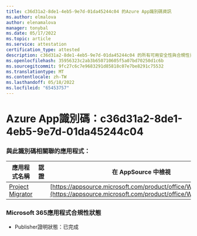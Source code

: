 ```yaml
---
title: c36d31a2-8de1-4eb5-9e7d-01da45244c04 的Azure App識別碼資訊
ms.author: elmalova
author: elenamalova
manager: tonybal
ms.date: 05/17/2022
ms.topic: article
ms.service: attestation
certification_type: attested
description: c36d31a2-8de1-4eb5-9e7d-01da45244c04 的所有可用安全性與合規性資訊。
ms.openlocfilehash: 35956323c2ab3b650710605f5a07bd70250d1c6b
ms.sourcegitcommit: 9fc27c6c7e9683291d85818c07e7be8291c75532
ms.translationtype: MT
ms.contentlocale: zh-TW
ms.lasthandoff: 05/18/2022
ms.locfileid: "65453757"
---
```

# <a name="azure-app-id-c36d31a2-8de1-4eb5-9e7d-01da45244c04"></a>Azure App識別碼：c36d31a2-8de1-4eb5-9e7d-01da45244c04


### <a name="apps-associated-with-this-id"></a>與此識別碼相關聯的應用程式：
| **應用程式名稱** | **認證** | **在 AppSource 中檢視** |
|--------------|---------------|-----------------------|
| [Project Migrator](../forward/WA200003160.md) |  | [https://appsource.microsoft.com/product/office/WA200003160](https://appsource.microsoft.com/product/office/WA200003160) |

### <a name="microsoft-365-app-compliance-status"></a>Microsoft 365應用程式合規性狀態
- Publisher證明狀態：已完成
